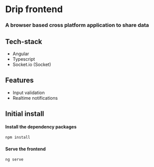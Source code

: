 # Drip frontend
### A browser based cross platform application to share data

## Tech-stack

- Angular
- Typescript
- Socket.io (Socket)

## Features

- Input validation
- Realtime notifications

## Initial install

#### Install the dependency packages
```bash
npm install
```

#### Serve the frontend
```bash
ng serve
```